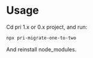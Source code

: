 # Usage

Cd pri 1.x or 0.x project, and run:

```bash
npx pri-migrate-one-to-two
```

And reinstall node_modules.
